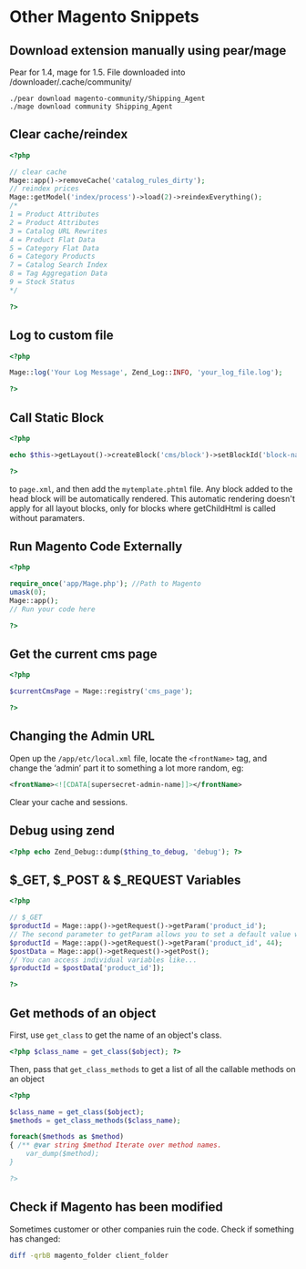 # Other Magento Snippets

## Download extension manually using pear/mage
Pear for 1.4, mage for 1.5. File downloaded into /downloader/.cache/community/

	./pear download magento-community/Shipping_Agent
	./mage download community Shipping_Agent

## Clear cache/reindex

```php
<?php

// clear cache
Mage::app()->removeCache('catalog_rules_dirty');
// reindex prices
Mage::getModel('index/process')->load(2)->reindexEverything();
/*
1 = Product Attributes
2 = Product Attributes
3 = Catalog URL Rewrites
4 = Product Flat Data
5 = Category Flat Data
6 = Category Products
7 = Catalog Search Index
8 = Tag Aggregation Data
9 = Stock Status
*/

?>
```

## Log to custom file

```php
<?php

Mage::log('Your Log Message', Zend_Log::INFO, 'your_log_file.log');

?>
```

## Call Static Block

```php
<?php

echo $this->getLayout()->createBlock('cms/block')->setBlockId('block-name')->toHtml();

?>
```

to `page.xml`, and then add the `mytemplate.phtml` file.
Any block added to the head block will be automatically rendered.
This automatic rendering doesn't apply for all layout blocks,
only for blocks where getChildHtml is called without paramaters.

## Run Magento Code Externally

```php
<?php

require_once('app/Mage.php'); //Path to Magento
umask(0);
Mage::app();
// Run your code here

?>
```

## Get the current cms page

```php
<?php

$currentCmsPage = Mage::registry('cms_page');

?>
```

## Changing the Admin URL

Open up the `/app/etc/local.xml` file, locate the `<frontName>` tag,
and change the ‘admin’ part it to something a lot more random, eg:

```xml
<frontName><![CDATA[supersecret-admin-name]]></frontName>
```

Clear your cache and sessions.

## Debug using zend

```php
<?php echo Zend_Debug::dump($thing_to_debug, 'debug'); ?>
```

## $_GET, $_POST & $_REQUEST Variables

```php
<?php

// $_GET
$productId = Mage::app()->getRequest()->getParam('product_id');
// The second parameter to getParam allows you to set a default value which is returned if the GET value isn't set
$productId = Mage::app()->getRequest()->getParam('product_id', 44);
$postData = Mage::app()->getRequest()->getPost();
// You can access individual variables like...
$productId = $postData['product_id']);

?>
```

## Get methods of an object

First, use `get_class` to get the name of an object's class.

```php
<?php $class_name = get_class($object); ?>
```

Then, pass that `get_class_methods` to get a list of all the callable methods on an object

```php
<?php

$class_name = get_class($object);
$methods = get_class_methods($class_name);

foreach($methods as $method)
{ /** @var string $method Iterate over method names.
	var_dump($method);
}

?>
```

## Check if Magento has been modified

Sometimes customer or other companies ruin the code.
Check if something has changed:

```sh
diff -qrbB magento_folder client_folder
```